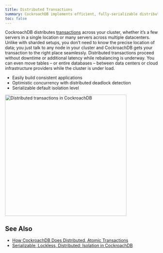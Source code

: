 ```yaml
---
title: Distributed Transactions
summary: CockroachDB implements efficient, fully-serializable distributed transactions.
toc: false
---
```


CockroachDB distributes [transactions](transactions.html) across your cluster, whether it’s a few servers in a single location or many servers across multiple datacenters. Unlike with sharded setups, you don’t need to know the precise location of data; you just talk to any node in your cluster and CockroachDB gets your transaction to the right place seamlessly. Distributed transactions proceed without downtime or additional latency while rebalancing is underway. You can even move tables – or entire databases – between data centers or cloud infrastructure providers while the cluster is under load.

-   Easily build consistent applications
-   Optimistic concurrency with distributed deadlock detection
-   Serializable default isolation level

<img src="{{  'images/v1.1/2distributed-transactions.png' | relative_url  }}" alt="Distributed transactions in CockroachDB" style="width: 400px" />

## See Also

- [How CockroachDB Does Distributed, Atomic Transactions](https://www.cockroachlabs.com/blog/how-cockroachdb-distributes-atomic-transactions/)
- [Serializable, Lockless, Distributed: Isolation in CockroachDB](https://www.cockroachlabs.com/blog/serializable-lockless-distributed-isolation-cockroachdb/)
